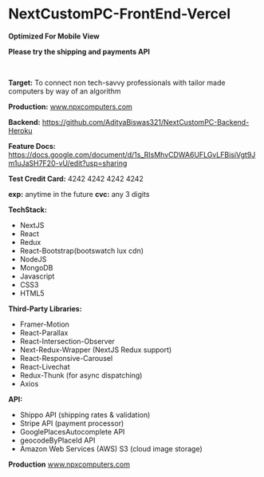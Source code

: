 # NextCustomPC-FrontEnd-Vercel
**Optimized For Mobile View**  

**Please try the shipping and payments API**

&nbsp;

**Target:** To connect non tech-savvy professionals with tailor made computers by way of an algorithm

**Production:** www.npxcomputers.com

**Backend:** https://github.com/AdityaBiswas321/NextCustomPC-Backend-Heroku

**Feature Docs:** https://docs.google.com/document/d/1s_RIsMhvCDWA6UFLGvLFBisiVgt9Jm1uJaSH7F20-vU/edit?usp=sharing

**Test Credit Card:** 4242 4242 4242 4242 

**exp:** anytime in the future 
**cvc:** any 3 digits

**TechStack:**
- NextJS
- React
- Redux
- React-Bootstrap(bootswatch lux cdn)
- NodeJS
- MongoDB
- Javascript
- CSS3
- HTML5


**Third-Party Libraries:**
- Framer-Motion
- React-Parallax
- React-Intersection-Observer
- Next-Redux-Wrapper (NextJS Redux support)
- React-Responsive-Carousel
- React-Livechat
- Redux-Thunk (for async dispatching)
- Axios


**API:**
- Shippo API (shipping rates & validation)
- Stripe API (payment processor)
- GooglePlacesAutocomplete API
- geocodeByPlaceId API
- Amazon Web Services (AWS) S3 (cloud image storage)


**Production** www.npxcomputers.com

